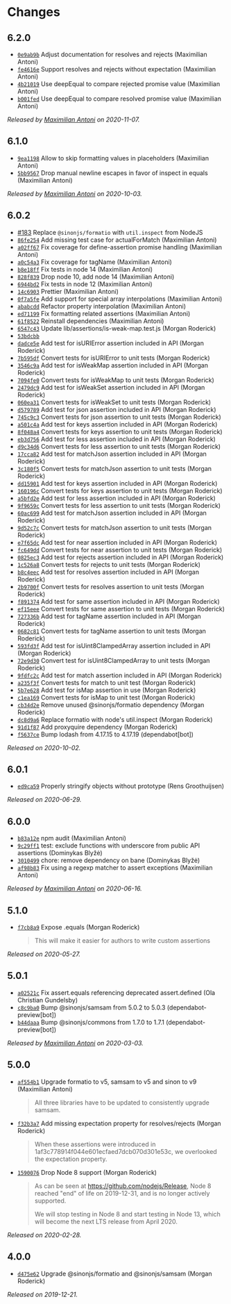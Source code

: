 # Changes

## 6.2.0

- [`0e9ab9b`](https://github.com/sinonjs/referee/commit/0e9ab9b4b5663ea22dc01c5de0fa385a118ee2c8)
  Adjust documentation for resolves and rejects (Maximilian Antoni)
- [`fe4616e`](https://github.com/sinonjs/referee/commit/fe4616e8961efa2c0af1d07a27dba9a6036caff7)
  Support resolves and rejects without expectation (Maximilian Antoni)
- [`4b21019`](https://github.com/sinonjs/referee/commit/4b210199fadfbb95c283fac131bb67c2e2e8edf6)
  Use deepEqual to compare rejected promise value (Maximilian Antoni)
- [`b001fed`](https://github.com/sinonjs/referee/commit/b001fed44fdb5e8d454c90d40e98848f4eb4739b)
  Use deepEqual to compare resolved promise value (Maximilian Antoni)

_Released by [Maximilian Antoni](https://github.com/mantoni) on 2020-11-07._

## 6.1.0

- [`9ea1198`](https://github.com/sinonjs/referee/commit/9ea1198cdf0a796a1c346d40be44e259af967725)
  Allow to skip formatting values in placeholders (Maximilian Antoni)
- [`5bb9567`](https://github.com/sinonjs/referee/commit/5bb95675a854fbc30a69fee145ecfd9d3ef8a0f8)
  Drop manual newline escapes in favor of inspect in equals (Maximilian Antoni)

_Released by [Maximilian Antoni](https://github.com/mantoni) on 2020-10-03._

## 6.0.2

- [#183](https://github.com/sinonjs/referee/pull/183)
  Replace `@sinonjs/formatio` with `util.inspect` from NodeJS
- [`86fe254`](https://github.com/sinonjs/referee/commit/86fe254c2dd7538621d1c73e4952d381f035c1c1)
  Add missing test case for actualForMatch (Maximilian Antoni)
- [`a02ff67`](https://github.com/sinonjs/referee/commit/a02ff67110e20cacb282f6f7231fb5bde573432a)
  Fix coverage for define-assertion promise handling (Maximilian Antoni)
- [`a0c54a3`](https://github.com/sinonjs/referee/commit/a0c54a375de3f4e26f355df6d331f59112e235a1)
  Fix coverage for tagName (Maximilian Antoni)
- [`b8e18ff`](https://github.com/sinonjs/referee/commit/b8e18ff4ca75e3743c90d14f2bf3c1ef551e812c)
  Fix tests in node 14 (Maximilian Antoni)
- [`828f839`](https://github.com/sinonjs/referee/commit/828f839006f803252d8b8fb0e016067a15a2e9bc)
  Drop node 10, add node 14 (Maximilian Antoni)
- [`6944bd2`](https://github.com/sinonjs/referee/commit/6944bd232c71e6f3a5e827ac4b2db25d53f9e08a)
  Fix tests in node 12 (Maximilian Antoni)
- [`14c6903`](https://github.com/sinonjs/referee/commit/14c690376648a38c30ead1a65dc99e3ae7d16263)
  Prettier (Maximilian Antoni)
- [`0f7a5fe`](https://github.com/sinonjs/referee/commit/0f7a5fec6a76e17bd38e5364cd75af95e15672e9)
  Add support for special array interpolations (Maximilian Antoni)
- [`ababcdd`](https://github.com/sinonjs/referee/commit/ababcdda3c9c12ca7b7960d6029ab3b1bd1e27d0)
  Refactor property interpolation (Maximilian Antoni)
- [`ed71199`](https://github.com/sinonjs/referee/commit/ed71199076b4bfb5e1e42e54ab8932969c29ef50)
  Fix formatting related assertions (Maximilian Antoni)
- [`61f8522`](https://github.com/sinonjs/referee/commit/61f85226828fd8dd5dcbca337398b1e43c233c7d)
  Reinstall dependencies (Maximilian Antoni)
- [`6547c43`](https://github.com/sinonjs/referee/commit/6547c43eee8be53d92d4d3818b4655ce1bc5f851)
  Update lib/assertions/is-weak-map.test.js (Morgan Roderick)
- [`53bdcbb`](https://github.com/sinonjs/referee/commit/53bdcbbf726db03ca2af15e3112932e13e7291b9)
- [`dadce5e`](https://github.com/sinonjs/referee/commit/dadce5efb66ddb2d22a7bd204bdc171bade9a2e3)
  Add test for isURIError assertion included in API (Morgan Roderick)
- [`7b595df`](https://github.com/sinonjs/referee/commit/7b595df9eb569d4237bb4728939364c1c10743f5)
  Convert tests for isURIError to unit tests (Morgan Roderick)
- [`3546c9a`](https://github.com/sinonjs/referee/commit/3546c9ad6ef40e1cc4c0a8d84f1a85f99a16e448)
  Add test for isWeakMap assertion included in API (Morgan Roderick)
- [`7094fe0`](https://github.com/sinonjs/referee/commit/7094fe0e2db4274e5d0d5a3e7da078332f6664b9)
  Convert tests for isWeakMap to unit tests (Morgan Roderick)
- [`2479dc9`](https://github.com/sinonjs/referee/commit/2479dc912ac26067f66a4703d568c3b7411610fd)
  Add test for isWeakSet assertion included in API (Morgan Roderick)
- [`060ea31`](https://github.com/sinonjs/referee/commit/060ea31c4eae204b075959d6879b46f6c493a0a3)
  Convert tests for isWeakSet to unit tests (Morgan Roderick)
- [`d579789`](https://github.com/sinonjs/referee/commit/d579789306b46faecda4415cef558a54e3cd96c0)
  Add test for json assertion included in API (Morgan Roderick)
- [`745c9c3`](https://github.com/sinonjs/referee/commit/745c9c35901825bafd0915cb69f75ffe62274fc5)
  Convert tests for json assertion to unit tests (Morgan Roderick)
- [`a501c4a`](https://github.com/sinonjs/referee/commit/a501c4aa272d3c0ce6bc495602a1433f67932a75)
  Add test for keys assertion included in API (Morgan Roderick)
- [`8f048a4`](https://github.com/sinonjs/referee/commit/8f048a4478340856c559bfcc13d75970d601b870)
  Convert tests for keys assertion to unit tests (Morgan Roderick)
- [`eb3d756`](https://github.com/sinonjs/referee/commit/eb3d7562a5f2301db8d980c4464b36e86d3a354a)
  Add test for less assertion included in API (Morgan Roderick)
- [`d9c34d6`](https://github.com/sinonjs/referee/commit/d9c34d6b7d50520b00ecb771d27e8735fe39204b)
  Convert tests for less assertion to unit tests (Morgan Roderick)
- [`17cca82`](https://github.com/sinonjs/referee/commit/17cca82082d3f016f4ed37b12844dd437ac710b6)
  Add test for matchJson assertion included in API (Morgan Roderick)
- [`3c180f5`](https://github.com/sinonjs/referee/commit/3c180f5ea3d6450c56d00e7a9e2ffd6de6b7b91f)
  Convert tests for matchJson assertion to unit tests (Morgan Roderick)
- [`dd15901`](https://github.com/sinonjs/referee/commit/dd15901603845b0e4626786e968325b0142325a8)
  Add test for keys assertion included in API (Morgan Roderick)
- [`160196c`](https://github.com/sinonjs/referee/commit/160196c18bc91225913cf782614d0368533230e3)
  Convert tests for keys assertion to unit tests (Morgan Roderick)
- [`a5bfd2e`](https://github.com/sinonjs/referee/commit/a5bfd2ee09406884e282b35c6f3724016ed0efe3)
  Add test for less assertion included in API (Morgan Roderick)
- [`9f9659c`](https://github.com/sinonjs/referee/commit/9f9659cad4500df2da6bc844b07e0954d03a89d6)
  Convert tests for less assertion to unit tests (Morgan Roderick)
- [`60ac699`](https://github.com/sinonjs/referee/commit/60ac699c0bf62b62f9ee82288908e40c22250dbb)
  Add test for matchJson assertion included in API (Morgan Roderick)
- [`9d52c7c`](https://github.com/sinonjs/referee/commit/9d52c7c44bee5284906d7ccbbab4165be88c135b)
  Convert tests for matchJson assertion to unit tests (Morgan Roderick)
- [`e7f65dc`](https://github.com/sinonjs/referee/commit/e7f65dcb7a98922d61e05b249de2b35cb83cd2b9)
  Add test for near assertion included in API (Morgan Roderick)
- [`fc649dd`](https://github.com/sinonjs/referee/commit/fc649dda55d810fb6cacb8dcfa33d7c7aff21f99)
  Convert tests for near assertion to unit tests (Morgan Roderick)
- [`0825ec3`](https://github.com/sinonjs/referee/commit/0825ec37148f81eb91b58ca0ca28768e826b3d33)
  Add test for rejects assertion included in API (Morgan Roderick)
- [`1c526a8`](https://github.com/sinonjs/referee/commit/1c526a8cc103525dfb5d5c78f3af97ba2f276729)
  Convert tests for rejects to unit tests (Morgan Roderick)
- [`b8c4eec`](https://github.com/sinonjs/referee/commit/b8c4eece33d12e124d18207f90e2ca3aed40aefb)
  Add test for resolves assertion included in API (Morgan Roderick)
- [`2b9700f`](https://github.com/sinonjs/referee/commit/2b9700fddfa56e0dfb9faad640a027f2631c8f6b)
  Convert tests for resolves assertion to unit tests (Morgan Roderick)
- [`f891374`](https://github.com/sinonjs/referee/commit/f89137474a3615a6932ad36287b4edd1398fe25c)
  Add test for same assertion included in API (Morgan Roderick)
- [`ef15eee`](https://github.com/sinonjs/referee/commit/ef15eee070e1c237b8cdda37169dfb84b9d0e9ab)
  Convert tests for same assertion to unit tests (Morgan Roderick)
- [`727336b`](https://github.com/sinonjs/referee/commit/727336bf9e3af2e50ae3eb0baad7afa278b27639)
  Add test for tagName assertion included in API (Morgan Roderick)
- [`0682c81`](https://github.com/sinonjs/referee/commit/0682c813cbabaa602c7b3b0795fcaf64729b38ce)
  Convert tests for tagName assertion to unit tests (Morgan Roderick)
- [`593fd3f`](https://github.com/sinonjs/referee/commit/593fd3f8354222b449f17326d70789897f244ab0)
  Add test for isUint8ClampedArray assertion included in API (Morgan Roderick)
- [`72e9d30`](https://github.com/sinonjs/referee/commit/72e9d3007230ef4cee4c0ddf0bf2a3cfd1c754ac)
  Convert test for isUint8ClampedArray to unit tests (Morgan Roderick)
- [`9fdfc2c`](https://github.com/sinonjs/referee/commit/9fdfc2c7b81f9417c37238eb687877a5ea930afe)
  Add test for match assertion included in API (Morgan Roderick)
- [`a235f3f`](https://github.com/sinonjs/referee/commit/a235f3ff58041491d10ea0c5daa7e1cd5ea3b0bf)
  Convert tests for match to unit test (Morgan Roderick)
- [`5b7e628`](https://github.com/sinonjs/referee/commit/5b7e62883a10809d5d36221ff17d5988ae783280)
  Add test for isMap assertion in use (Morgan Roderick)
- [`c1ea169`](https://github.com/sinonjs/referee/commit/c1ea1690f8ea9d9800e0d5925a69c08dd8d63d5f)
  Convert tests for isMap to unit test (Morgan Roderick)
- [`cb34d2e`](https://github.com/sinonjs/referee/commit/cb34d2e26a23d0004539b088a52e08919911b1ed)
  Remove unused @sinonjs/formatio dependency (Morgan Roderick)
- [`dc8d9a6`](https://github.com/sinonjs/referee/commit/dc8d9a60e8d8ba80ff4a104d8e4123d76f23ce25)
  Replace formatio with node's util.inspect (Morgan Roderick)
- [`91d1f87`](https://github.com/sinonjs/referee/commit/91d1f87e6098976ca70f2a734c3e93b89a5867c9)
  Add proxyquire dependency (Morgan Roderick)
- [`f5637ce`](https://github.com/sinonjs/referee/commit/f5637cedb74a5f7deabbc5660a094f4138cc2591)
  Bump lodash from 4.17.15 to 4.17.19 (dependabot[bot])

_Released on 2020-10-02._

## 6.0.1

- [`ed9ca59`](https://github.com/sinonjs/referee/commit/ed9ca5912fa69f1852e5f2ebd761d5c27f494263)
  Properly stringify objects without prototype (Rens Groothuijsen)

_Released on 2020-06-29._

## 6.0.0

- [`b83a12e`](https://github.com/sinonjs/referee/commit/b83a12ed3a32b6f51ca1d4c0500dee76de7b5d46)
  npm audit (Maximilian Antoni)
- [`9c29ff1`](https://github.com/sinonjs/referee/commit/9c29ff1a783802a9d13f586039db5db5c6d375ff)
  test: exclude functions with underscore from public API assertions (Dominykas Blyžė)
- [`3010499`](https://github.com/sinonjs/referee/commit/30104997b85e11cc99c7a9e852e91953701ce67a)
  chore: remove dependency on bane (Dominykas Blyžė)
- [`af98b83`](https://github.com/sinonjs/referee/commit/af98b835616a8257c77144e986fdf16d0209843b)
  Fix using a regexp matcher to assert exceptions (Maximilian Antoni)

_Released by [Maximilian Antoni](https://github.com/mantoni) on 2020-06-16._

## 5.1.0

- [`f7cb8a9`](https://github.com/sinonjs/referee/commit/f7cb8a9953c5b613684facd433c7c34d41038098)
  Expose .equals (Morgan Roderick)
    >
    > This will make it easier for authors to write custom assertions
    >

_Released on 2020-05-27._

## 5.0.1

- [`a02521c`](https://github.com/sinonjs/referee/commit/a02521c1d35627ec454f2ac3848fdae3882cea95)
  Fix assert.equals referencing deprecated assert.defined (Ola Christian Gundelsby)
- [`c8c9ba0`](https://github.com/sinonjs/referee/commit/c8c9ba0787e81f04e828b9097e2f275c331c0c06)
  Bump @sinonjs/samsam from 5.0.2 to 5.0.3 (dependabot-preview[bot])
- [`b44daaa`](https://github.com/sinonjs/referee/commit/b44daaa645837d57197601391e8ff2e03ee305a6)
  Bump @sinonjs/commons from 1.7.0 to 1.7.1 (dependabot-preview[bot])

_Released by [Maximilian Antoni](https://github.com/mantoni) on 2020-03-03._

## 5.0.0

- [`af554b1`](https://github.com/sinonjs/referee/commit/af554b176f80be380f983b41024c6d9a0832c0ff)
  Upgrade formatio to v5, samsam to v5 and sinon to v9 (Maximilian Antoni)
    >
    > All three libraries have to be updated to consistently upgrade samsam.
    >
- [`f32b3a7`](https://github.com/sinonjs/referee/commit/f32b3a7c50fb7e5f563827e0d6ae2f9846307590)
  Add missing expectation property for resolves/rejects (Morgan Roderick)
    >
    > When these assertions were introduced in
    > 1af3c778914f044e601ecfaed7dcb070d301e53c, we overlooked the expectation
    > property.
    >
- [`1590076`](https://github.com/sinonjs/referee/commit/15900764e8b22b09610c828251fcded97ad0c4f9)
  Drop Node 8 support (Morgan Roderick)
    >
    > As can be seen at https://github.com/nodejs/Release, Node 8 reached
    > "end" of life on 2019-12-31, and is no longer actively supported.
    >
    > We will stop testing in Node 8 and start testing in Node 13, which will
    > become the next LTS release from April 2020.
    >

_Released on 2020-02-28._

## 4.0.0

- [`d475e62`](https://github.com/sinonjs/referee/commit/d475e624cfac65656c8c5bc4a1ac7ec0294f54a9)
  Upgrade @sinonjs/formatio and @sinonjs/samsam (Morgan Roderick)

_Released on 2019-12-21._
